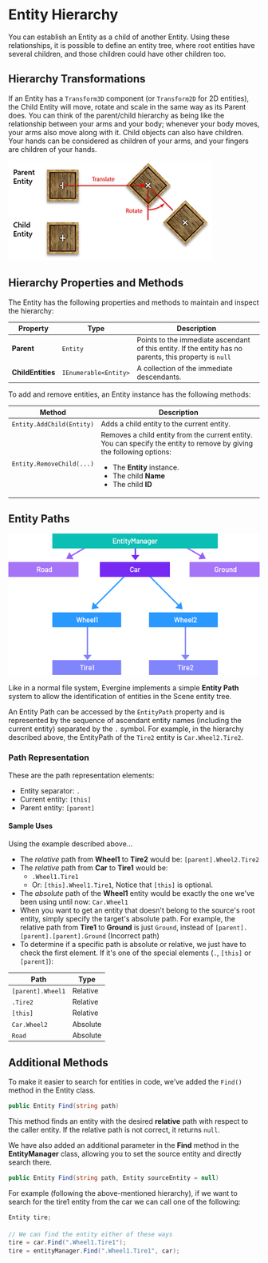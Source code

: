 # Entity Hierarchy

You can establish an Entity as a child of another Entity. Using these relationships, it is possible to define an entity tree, where root entities have several children, and those children could have other children too.

## Hierarchy Transformations

If an Entity has a `Transform3D` component (or `Transform2D` for 2D entities), the Child Entity will move, rotate and scale in the same way as its Parent does. You can think of the parent/child hierarchy as being like the relationship between your arms and your body; whenever your body moves, your arms also move along with it. Child objects can also have children. Your hands can be considered as children of your arms, and your fingers are children of your hands.

![Entity Hierarchy](images/entity_hierarchy.png)

## Hierarchy Properties and Methods

The Entity has the following properties and methods to maintain and inspect the hierarchy:

| Property | Type | Description |
| --- | --- | --- |
| **Parent** | `Entity` | Points to the immediate ascendant of this entity. If the entity has no parents, this property is `null` |
| **ChildEntities** | `IEnumerable<Entity>` | A collection of the immediate descendants.  |

To add and remove entities, an Entity instance has the following methods:

| Method | Description |
| --- | --- |
| `Entity.AddChild(Entity)` | Adds a child entity to the current entity. |
| `Entity.RemoveChild(...)` | Removes a child entity from the current entity. You can specify the entity to remove by giving the following options: <ul><li>The **Entity** instance.</li><li>The child **Name**</li><li>The child **ID**</li></ul>|

## Entity Paths

![Entity Path](images/entity_path.png)

Like in a normal file system, Evergine implements a simple **Entity Path** system to allow the identification of entities in the Scene entity tree.

An Entity Path can be accessed by the `EntityPath` property and is represented by the sequence of ascendant entity names (including the current entity) separated by the `.` symbol. For example, in the hierarchy described above, the EntityPath of the `Tire2` entity is `Car.Wheel2.Tire2`.

### Path Representation

These are the path representation elements:

* Entity separator: `.`
* Current entity: `[this]`
* Parent entity: `[parent]`

#### Sample Uses

Using the example described above...

* The *relative* path from **Wheel1** to **Tire2** would be: `[parent].Wheel2.Tire2`
* The *relative* path from **Car** to **Tire1** would be: 
  * `.Wheel1.Tire1`
  * Or: `[this].Wheel1.Tire1`, Notice that `[this]` is optional.
* The *absolute* path of the **Wheel1** entity would be exactly the one we've been using until now: `Car.Wheel1`
* When you want to get an entity that doesn't belong to the source's root entity, simply specify the target's absolute path. For example, the relative path from **Tire1** to **Ground** is just `Ground`, instead of `[parent].[parent].[parent].Ground` (Incorrect path)
* To determine if a specific path is absolute or relative, we just have to check the first element. If it's one of the special elements (`.`, `[this]` or `[parent]`):

| Path | Type |
|--- | ---|
| `[parent].Wheel1` | Relative |
| `.Tire2` | Relative |
| `[this]` | Relative |
| `Car.Wheel2` | Absolute |
| `Road` | Absolute |

## Additional Methods

To make it easier to search for entities in code, we’ve added the `Find()` method in the Entity class.

```csharp
public Entity Find(string path)
```

This method finds an entity with the desired **relative** path with respect to the caller entity. If the relative path is not correct, it returns `null`.

We have also added an additional parameter in the **Find** method in the **EntityManager** class, allowing you to set the source entity and directly search there.

```csharp
public Entity Find(string path, Entity sourceEntity = null)
```

For example (following the above-mentioned hierarchy), if we want to search for the tire1 entity from the car we can call one of the following:

```csharp
Entity tire;

// We can find the entity either of these ways
tire = car.Find(".Wheel1.Tire1");
tire = entityManager.Find(".Wheel1.Tire1", car);
```